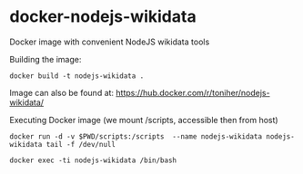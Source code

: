 # docker-nodejs-wikidata
Docker image with convenient NodeJS wikidata tools

Building the image:

    docker build -t nodejs-wikidata .

Image can also be found at: https://hub.docker.com/r/toniher/nodejs-wikidata/

Executing Docker image (we mount /scripts, accessible then from host)

    docker run -d -v $PWD/scripts:/scripts  --name nodejs-wikidata nodejs-wikidata tail -f /dev/null

    docker exec -ti nodejs-wikidata /bin/bash


